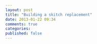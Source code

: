 ```yaml
---
layout: post
title: "Building a skitch replacement"
date: 2013-01-22 09:34
comments: true
categories: 
published: false
---
```

